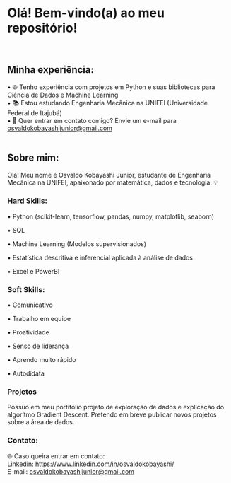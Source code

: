 # Olá! Bem-vindo(a) ao meu repositório!
<br>



## Minha experiência:
• 🌐 Tenho experiência com projetos em Python e suas bibliotecas para Ciência de Dados e Machine Learning<br>
• 📚 Estou estudando Engenharia Mecânica na UNIFEI (Universidade Federal de Itajubá) <br>
• 📧 Quer entrar em contato comigo? Envie um e-mail para osvaldokobayashijunior@gmail.com <br>
<br>

## Sobre mim:
Olá! Meu nome é Osvaldo Kobayashi Junior, estudante de Engenharia Mecânica na UNIFEI, apaixonado por matemática, dados e tecnologia. 💡<br>

### Hard Skills:
• Python (scikit-learn, tensorflow, pandas, numpy, matplotlib, seaborn)

• SQL

• Machine Learning (Modelos supervisionados)

• Estatística descritiva e inferencial aplicada à análise de dados

• Excel e PowerBI <br>

### Soft Skills:
• Comunicativo

• Trabalho em equipe

• Proatividade

• Senso de liderança

• Aprendo muito rápido

• Autodidata<br>

### Projetos

Possuo em meu portifólio projeto de exploração de dados e explicação do algorítmo Gradient Descent. Pretendo em breve publicar novos projetos sobre a área de dados.<br>

### Contato:

🌐 Caso queira entrar em contato:<br>
Linkedin: https://www.linkedin.com/in/osvaldokobayashi/<br>
E-mail: osvaldokobayashijunior@gmail.com

